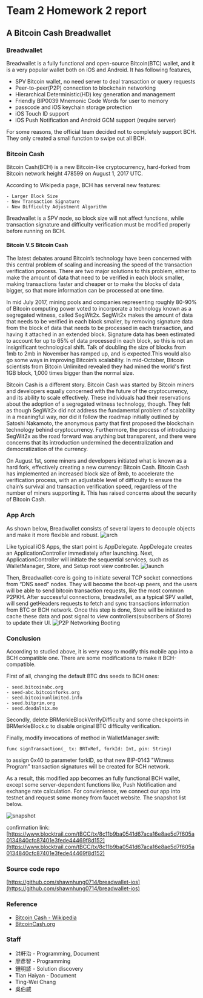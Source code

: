 # Team 2 Homework 2 report

## A Bitcoin Cash Breadwallet

### Breadwallet

Breadwallet is a fully functional and open-source Bitcoin(BTC) wallet, and it is a very popular wallet both on iOS and Android. It has following features,

+ SPV Bitcoin wallet, no need server to deal transaction or query requests
+ Peer-to-peer(P2P) connection to blockchain networking
+ Hierarchical Deterministic(HD) key generation and management
+ Friendly BIP0039 Mnemonic Code Words for user to memory
+ passcode and iOS keychain storage protection
+ iOS Touch ID support
+ iOS Push Notification and Android GCM support (require server)

For some reasons, the official team decided not to completely support BCH. They only created a small function to swipe out all BCH.

### Bitcoin Cash

Bitcoin Cash(BCH) is a new Bitcoin-like cryptocurrency, hard-forked from Bitcoin network height 478599 on August 1, 2017 UTC.

According to Wikipedia page, BCH has serveral new features:

    - Larger Block Size
    - New Transaction Signature
    - New Difficulty Adjustment Algorithm

Breadwallet is a SPV node, so block size will not affect functions, while transaction signature and difficulty verification must be modified properly before running on BCH.

#### Bitcoin V.S Bitcoin Cash

The latest debates around Bitcoin’s technology have been concerned with this central problem of scaling and increasing the speed of the transaction verification process. There are two major solutions to this problem, either to make the amount of data that need to be verified in each block smaller, making transactions faster and cheaper or to make the blocks of data bigger, so that more information can be processed at one time.

In mid July 2017, mining pools and companies representing roughly 80-90% of Bitcoin computing power voted to incorporate a technology known as a segregated witness, called SegWit2x. SegWit2x makes the amount of data that needs to be verified in each block smaller, by removing signature data from the block of data that needs to be processed in each transaction, and having it attached in an extended block. Signature data has been estimated to account for up to 65% of data processed in each block, so this is not an insignificant technological shift. Talk of doubling the size of blocks from 1mb to 2mb in November has ramped up, and is expected.This would also go some ways in improving Bitcoin’s scalability. In mid-October, Bitcoin scientists from Bitcoin Unlimited revealed they had mined the world's first 1GB block, 1,000 times bigger than the normal size.

Bitcoin Cash is a different story. Bitcoin Cash was started by Bitcoin miners and developers equally concerned with the future of the cryptocurrency, and its ability to scale effectively. These individuals had their reservations about the adoption of a segregated witness technology, though. They felt as though SegWit2x did not address the fundamental problem of scalability in a meaningful way, nor did it follow the roadmap initially outlined by Satoshi Nakamoto, the anonymous party that first proposed the blockchain technology behind cryptocurrency. Furthermore, the process of introducing SegWit2x as the road forward was anything but transparent, and there were concerns that its introduction undermined the decentralization and democratization of the currency.

On August 1st, some miners and developers initiated what is known as a hard fork, effectively creating a new currency: Bitcoin Cash. Bitcoin Cash has implemented an increased block size of 8mb, to accelerate the verification process, with an adjustable level of difficulty to ensure the chain’s survival and transaction verification speed, regardless of the number of miners supporting it. This has raised concerns about the security of Bitcoin Cash.

### App Arch

As shown below, Breadwallet consists of several layers to decouple objects and make it more flexible and robust.
![arch](arch.png "App Arch")

Like typical iOS Apps, the start point is AppDelegate. AppDelegate creates an ApplicationController immediately after launching. Next, ApplicationController will initiate the sequential services, such as WalletManager, Store, and Setup root view controller.
![launch](launch.png "Launching Process")

Then, Breadwallet-core is going to initiate several TCP socket connections from “DNS seed" nodes. They will become the boot-up peers, and the users will be able to send bitcoin transaction requests, like the most common P2PKH. After successful connections, breadwallet, as a typical SPV wallet, will send getHeaders requests to fetch and sync transactions information from BTC or BCH network. Once this step is done, Store will be initiated to cache these data and post signal to view controllers(subscribers of Store) to update their UI.
![P2P Networking Booting](p2p.png "P2P Networking Booting")

### Conclusion

According to studied above, it is very easy to modify this mobile app into a BCH compatible one. There are some modifications to make it BCH-compatible.

First of all, changing the default BTC dns seeds to BCH ones:

    - seed.bitcoinabc.org
    - seed-abc.bitcoinforks.org
    - seed.bitcoinunlimited.info
    - seed.bitprim.org
    - seed.deadalnix.me

Secondly, delete BRMerkleBlockVerifyDifficulty and some checkpoints in BRMerkleBlock.c to disable original BTC difficulty verification.

Finally, modify invocations of method in WalletManager.swift:

    func signTransaction(_ tx: BRTxRef, forkId: Int, pin: String)

to assign 0x40 to parameter forkID, so that new BIP-0143 "Witness Program" transaction signatures will be created for BCH network.

As a result, this modified app becomes an fully functional BCH wallet, except some server-dependent functions like, Push Notification and exchange rate calculation. For convienience, we connect our app into testnet and request some money from faucet website. The snapshot list below.

![snapshot](snapshot.png "snapshot")

confirmation link: [https://www.blocktrail.com/tBCC/tx/8c11b9ba0541d67aca16e8ae5d7f605a0134840cfc87401e3fede44469f8d152](https://www.blocktrail.com/tBCC/tx/8c11b9ba0541d67aca16e8ae5d7f605a0134840cfc87401e3fede44469f8d152)

### Source code repo

[https://github.com/shawnhung0714/breadwallet-ios](https://github.com/shawnhung0714/breadwallet-ios)

### Reference

+ [Bitcoin Cash - Wikipedia](https://en.wikipedia.org/wiki/Bitcoin_Cash)
+ [BitcoinCash.org](https://www.bitcoincash.org/#features)

### Staff

+ 洪軒治 - Programming, Document
+ 廖彥智 - Programming
+ 鍾明諺 - Solution discovery
+ Tian Haiyan - Document
+ Ting-Wei Chang
+ 吳伯威